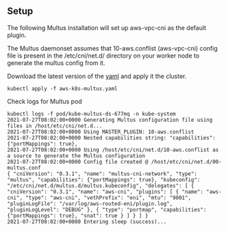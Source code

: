 ## Setup
The following Multus installation will set up aws-vpc-cni as the default plugin.

The Multus daemonset assumes that 10-aws.conflist (aws-vpc-cni) config file is present in the /etc/cni/net.d/ directory on your worker node to generate the multus config from it. 

Download the latest version of the [yaml](../multus/) and apply it the cluster.
```
kubectl apply -f aws-k8s-multus.yaml
```

Check logs for Multus pod
```
kubectl logs -f pod/kube-multus-ds-677mq -n kube-system
2021-07-27T08:02:00+0000 Generating Multus configuration file using files in /host/etc/cni/net.d...
2021-07-27T08:02:00+0000 Using MASTER_PLUGIN: 10-aws.conflist
2021-07-27T08:02:00+0000 Nested capabilities string: "capabilities": {"portMappings": true},
2021-07-27T08:02:00+0000 Using /host/etc/cni/net.d/10-aws.conflist as a source to generate the Multus configuration
2021-07-27T08:02:00+0000 Config file created @ /host/etc/cni/net.d/00-multus.conf
{ "cniVersion": "0.3.1", "name": "multus-cni-network", "type": "multus", "capabilities": {"portMappings": true}, "kubeconfig": "/etc/cni/net.d/multus.d/multus.kubeconfig", "delegates": [ { "cniVersion": "0.3.1", "name": "aws-cni", "plugins": [ { "name": "aws-cni", "type": "aws-cni", "vethPrefix": "eni", "mtu": "9001", "pluginLogFile": "/var/log/aws-routed-eni/plugin.log", "pluginLogLevel": "DEBUG" }, { "type": "portmap", "capabilities": {"portMappings": true}, "snat": true } ] } ] }
2021-07-27T08:02:00+0000 Entering sleep (success)...
```